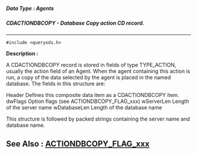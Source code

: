 ##### Data Type : Agents
##### CDACTIONDBCOPY - Database Copy action CD record.
---
```
#include <queryods.h>
```
**Description :**

A CDACTIONDBCOPY record is stored in fields of type TYPE_ACTION, usually the 
action field of an Agent.  When the agent containing this action is run, a copy 
of the data selected by the agent is placed in the named database.  The fields 
in this structure are:

Header  Defines this composite data item as a CDACTIONDBCOPY item.
dwFlags Option flags (see ACTIONDBCOPY_FLAG_xxx)
wServerLen Length of the server name
wDatabaseLen Length of the database name

This structure is followed by packed strings containing the server name and 
database name.

**See Also :**
[ACTIONDBCOPY_FLAG_xxx](/reference/Symb/ACTIONDBCOPY_FLAG_xxx)
---
